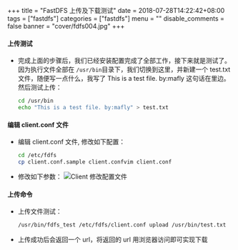 +++
title = "FastDFS 上传及下载测试"
date = 2018-07-28T14:22:42+08:00
tags = ["fastdfs"]
categories = ["fastdfs"]
menu = ""
disable_comments = false
banner = "cover/fdfs004.jpg"
+++

#### 上传测试
- 完成上面的步骤后，我们已经安装配置完成了全部工作，接下来就是测试了。因为执行文件全部在 `/usr/bin`目录下，我们切换到这里，并新建一个 test.txt 文件，随便写一点什么，我写了 This is a test file. by:mafly 这句话在里边。然后测试上传：
  
   ```bash
   cd /usr/bin
   echo "This is a test file. by:mafly" > test.txt
   ```

#### 编辑 client.conf 文件
- 编辑 client.conf 文件, 修改如下配置：
  
  ```bash
  cd /etc/fdfs
  cp client.conf.sample client.confvim client.conf
  ```

- 修改如下参数：
![Client 修改配置文件](http://p8pht6nl3.bkt.clouddn.com/Client.png)

#### 上传命令
- 上传文件测试：
  
  ```bash
  /usr/bin/fdfs_test /etc/fdfs/client.conf upload /usr/bin/test.txt
  ```
- 上传成功后会返回一个 url，将返回的 url 用浏览器访问即可实现下载



